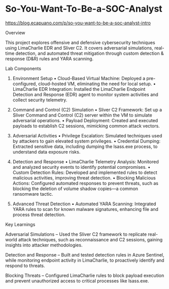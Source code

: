 # So-You-Want-To-Be-a-SOC-Analyst

https://blog.ecapuano.com/p/so-you-want-to-be-a-soc-analyst-intro

Overview

This project explores offensive and defensive cybersecurity techniques using LimaCharlie EDR and Sliver C2. It covers adversarial simulations, real-time detection, and automated threat mitigation through custom detection & response (D&R) rules and YARA scanning.

Lab Components
1. Environment Setup
•	Cloud-Based Virtual Machine: Deployed a pre-configured, cloud-hosted VM, eliminating the need for local setup.
•	LimaCharlie EDR Integration: Installed the LimaCharlie Endpoint Detection and Response (EDR) agent to monitor system activities and collect security telemetry.

2. Command and Control (C2) Simulation
•	Sliver C2 Framework: Set up a Sliver Command and Control (C2) server within the VM to simulate adversarial operations.
•	Payload Deployment: Created and executed payloads to establish C2 sessions, mimicking common attack vectors.

3. Adversarial Activities
•	Privilege Escalation: Simulated techniques used by attackers to gain elevated system privileges.
•	Credential Dumping: Extracted sensitive data, including dumping the lsass.exe process, to understand data exposure risks.

4. Detection and Response
•	LimaCharlie Telemetry Analysis: Monitored and analyzed security events to identify potential compromises.
•	Custom Detection Rules: Developed and implemented rules to detect malicious activities, improving threat detection.
•	Blocking Malicious Actions: Configured automated responses to prevent threats, such as blocking the deletion of volume shadow copies—a common ransomware tactic.

5. Advanced Threat Detection
•	Automated YARA Scanning: Integrated YARA rules to scan for known malware signatures, enhancing file and process threat detection.

Key Learnings

Adversarial Simulations – Used the Sliver C2 framework to replicate real-world attack techniques, such as reconnaissance and C2 sessions, gaining insights into attacker methodologies.

Detection and Response – Built and tested detection rules in Azure Sentinel, while monitoring endpoint activity in LimaCharlie, to proactively identify and respond to threats.

Blocking Threats – Configured LimaCharlie rules to block payload execution and prevent unauthorized access to critical processes like lsass.exe.


